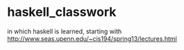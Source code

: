 # haskell_classwork

in which haskell is learned, starting with http://www.seas.upenn.edu/~cis194/spring13/lectures.html
